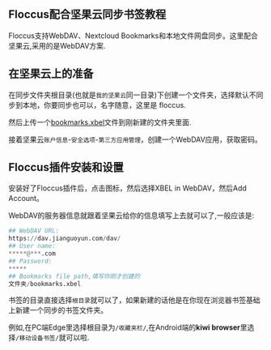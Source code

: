## Floccus配合坚果云同步书签教程
Floccus支持WebDAV、Nextcloud Bookmarks和本地文件网盘同步。这里配合坚果云,采用的是WebDAV方案.

## 在坚果云上的准备
在同步文件夹根目录(也就是`我的坚果云`同一目录)下创建一个文件夹，选择默认不同步到本地，你要同步也可以，名字随意，这里是 floccus.

然后上传一个[bookmarks.xbel](./res/bookmarks.xbel)文件到刚新建的文件夹里面.

接着坚果云`账户信息`-`安全选项`-`第三方应用管理`，创建一个WebDAV应用，获取密码。

## Floccus插件安装和设置

安装好了Floccus插件后，点击图标，然后选择XBEL in WebDAV，然后Add Account。

WebDAV的服务器信息就跟着坚果云给你的信息填写上去就可以了,一般应该是:

```python
## WebDAV URL:
https://dav.jianguoyun.com/dav/
## User name:
*****@***.com
## Password:
*****
## Bookmarks file path,填写你刚才创建的
文件夹/bookmarks.xbel
```

书签的目录直接选择`根目录`就可以了，如果新建的话他是在你现在浏览器书签基础上新建一个同步的书签文件夹。

例如,在PC端Edge里选择根目录为`/收藏夹栏/`,在Android端的**kiwi browser**里选择`/移动设备书签/`就可以啦.

